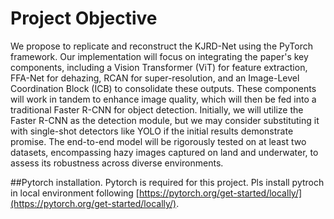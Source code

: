 # Project Objective

We propose to replicate and reconstruct the KJRD-Net using the PyTorch framework. Our implementation will focus on integrating the paper's key components, including a Vision Transformer (ViT) for feature extraction, FFA-Net for dehazing, RCAN for super-resolution, and an Image-Level Coordination Block (ICB) to consolidate these outputs. These components will work in tandem to enhance image quality, which will then be fed into a traditional Faster R-CNN for object detection. Initially, we will utilize the Faster R-CNN as the detection module, but we may consider substituting it with single-shot detectors like YOLO if the initial results demonstrate promise. The end-to-end model will be rigorously tested on at least two datasets, encompassing hazy images captured on land and underwater, to assess its robustness across diverse environments. 

##Pytorch installation.
Pytorch is required for this project.
Pls install pytroch in local environment following [https://pytorch.org/get-started/locally/](https://pytorch.org/get-started/locally/).